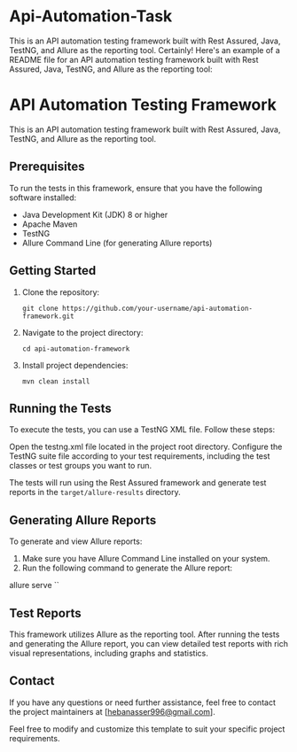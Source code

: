 # Api-Automation-Task
This is an API automation testing framework built with Rest Assured, Java, TestNG, and Allure as the reporting tool.
Certainly! Here's an example of a README file for an API automation testing framework built with Rest Assured, Java, TestNG, and Allure as the reporting tool:

# API Automation Testing Framework

This is an API automation testing framework built with Rest Assured, Java, TestNG, and Allure as the reporting tool.

## Prerequisites

To run the tests in this framework, ensure that you have the following software installed:

- Java Development Kit (JDK) 8 or higher
- Apache Maven
- TestNG
- Allure Command Line (for generating Allure reports)

## Getting Started

1. Clone the repository:

   ```
   git clone https://github.com/your-username/api-automation-framework.git
   ```

2. Navigate to the project directory:

   ```
   cd api-automation-framework
   ```

3. Install project dependencies:

   ```
   mvn clean install
   ```

## Running the Tests

To execute the tests, you can use a TestNG XML file. Follow these steps:

Open the testng.xml file located in the project root directory.
Configure the TestNG suite file according to your test requirements, including the test classes or test groups you want to run.

The tests will run using the Rest Assured framework and generate test reports in the `target/allure-results` directory.

## Generating Allure Reports

To generate and view Allure reports:

1. Make sure you have Allure Command Line installed on your system.
2. Run the following command to generate the Allure report:

allure serve
   ``
## Test Reports

This framework utilizes Allure as the reporting tool. After running the tests and generating the Allure report, you can view detailed test reports with rich visual representations, including graphs and statistics.


## Contact

If you have any questions or need further assistance, feel free to contact the project maintainers at [hebanasser996@gmail.com].

Feel free to modify and customize this template to suit your specific project requirements.
